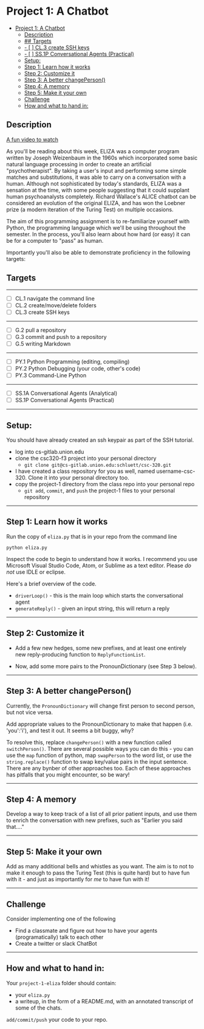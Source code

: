 # Project 1: A Chatbot 
<!-- TOC -->

- [Project 1: A Chatbot](#project-1-a-chatbot)
  - [Description](#description)
  - [## Targets](#-targets)
  - [- [ ] CL.3 create SSH keys](#----cl3-create-ssh-keys)
  - [- [ ] SS.1P Conversational Agents (Practical)](#----ss1p-conversational-agents-practical)
  - [Setup:](#setup)
  - [Step 1: Learn how it works](#step-1-learn-how-it-works)
  - [Step 2: Customize it](#step-2-customize-it)
  - [Step 3: A better changePerson()](#step-3-a-better-changeperson)
  - [Step 4:  A memory](#step-4--a-memory)
  - [Step 5: Make it your own](#step-5-make-it-your-own)
  - [Challenge](#challenge)
  - [How and what to hand in:](#how-and-what-to-hand-in)

<!-- /TOC -->

## Description

[A fun video to watch](https://www.youtube.com/embed/WnzlbyTZsQY)

As you'll be reading about this week, ELIZA was a computer program written by Joseph Weizenbaum in the 1960s which incorporated some basic natural language processing in order to create an artificial "psychotherapist".  By taking a user's input and performing some simple matches and substitutions, it was able to carry on a conversation with a human.  Although not sophisticated by today's standards, ELIZA was a sensation at the time, with some people suggesting that it could supplant human psychoanalysts completely.    Richard Wallace's ALICE chatbot can be considered an evolution of the original ELIZA, and has won the Loebner prize (a modern iteration of the Turing Test) on multiple occasions.

The aim of this programming assignment is to re-familiarize yourself with Python, the programming language which we'll be using throughout the semester.   In the process, you'll also learn about how hard (or easy) it can be for a computer to "pass" as human.

Importantly you'll also be able to demonstrate proficiency in the following targets:


## Targets
---
- [ ] CL.1 navigate the command line
- [ ] CL.2 create/move/delete folders 
- [ ] CL.3 create SSH keys
---

- [ ] G.2 pull a repository
- [ ] G.3 commit and push to a repository
- [ ] G.5 writing Markdown

---
- [ ] PY.1	Python Programming (editing, compiling)
- [ ] PY.2	Python Debugging (your code, other's code)
- [ ] PY.3	Command-Line Python

---
- [ ] SS.1A Conversational Agents (Analytical)
- [ ] SS.1P Conversational Agents (Practical)
---

## Setup:

You should have already created an ssh keypair as part of the SSH tutorial. 

* log into cs-gitlab.union.edu
* clone the csc320-f3 project into your personal directory
  * `git clone git@cs-gitlab.union.edu:schluett/csc-320.git`
* I have created a class repository for you as well, named username-csc-320. Clone it into your personal directory too.  
* copy the project-1 directory from the class repo into your personal repo
  * `git add`, `commit`, and `push` the project-1 files to your personal repository


---
## Step 1: Learn how it works

Run the copy of `eliza.py` that is in your repo from the command line 

`python eliza.py`


Inspect the code to begin to understand how it works. I recommend  you use Microsoft Visual Studio Code, Atom, or Sublime as a text editor.  Please *do not* use IDLE or eclipse.

Here's a brief overview of the code.


* `driverLoop()` - this is the main loop which starts the conversational agent
* `generateReply()` - given an input string, this will return a reply

---
## Step 2: Customize it

* Add a few new hedges, some new prefixes, and at least one entirely new reply-producing function to `ReplyFunctionList`.

* Now, add some more pairs to the PronounDictionary (see Step 3 below).


---
## Step 3: A better changePerson()


Currently, the `PronounDictionary` will change first person to second person, but not vice versa.


Add appropriate values to the PronounDictionary to make that happen (i.e. 'you':'i'), and test it out.   It seems a bit buggy, why?


To resolve this, replace `changePerson()` with a new function called `switchPerson()`.  There are several possible ways you can do this - you can use the `map` function of python, map  `swapPerson` to the word list, or use the `string.replace()` function to swap key/value pairs in the input sentence.  There are any bynber of other approaches too. Each of these approaches has pitfalls that you might encounter, so be wary!


---
## Step 4:  A memory 

Develop a way to keep track of a list of all prior patient inputs, and use them to enrich the conversation with new prefixes, such as "Earlier you said that...."


---
## Step 5: Make it your own


Add as many additional bells and whistles as you want.  The aim is to not to make it enough to pass the Turing Test (this is quite hard) but to have fun with it - and just as importantly for *me* to have fun with it!

---
## Challenge 

Consider implementing one of the following
* Find a classmate and figure out how to have your agents (programatically) talk to each other
* Create a twitter or slack ChatBot

---
## How and what to hand in:

Your `project-1-eliza` folder should contain:
  * your `eliza.py`
  * a writeup, in the form of a README.md, with an annotated transcript of some of the chats.

`add/commit/push` your code to your repo.